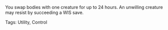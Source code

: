 You swap bodies with one creature for up to 24 hours. An unwilling creature may resist by succeeding a WIS save.

Tags: Utility, Control